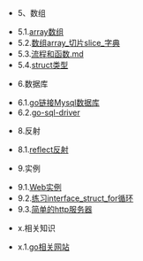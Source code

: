 * 5、数组
 - 5.1.[array数组](5.1.md)
 - 5.2.[数组array_切片slice_字典](5.2.md)
 - 5.3.[流程和函数.md](5.3.md)
 - 5.4.[struct类型](5.4.md)
* 6.数据库
 - 6.1.[go链接Mysql数据库](6.1.md)
 - 6.2.[go-sql-driver](6.2.md)
* 8.反射
 - 8.1.[reflect反射](8.1.md)
* 9.实例
 - 9.1.[Web实例](9.1.md)
 - 9.2.[练习interface_struct_for循环](9.2.md)
 - 9.3.[简单的http服务器](9.3.md)
* x.相关知识
 - x.1.[go相关网站](x.1.md)
